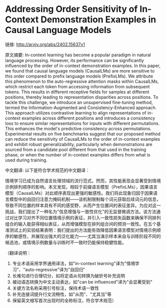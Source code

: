 # Addressing Order Sensitivity of In-Context Demonstration Examples in Causal Language Models

链接: http://arxiv.org/abs/2402.15637v1

原文摘要:
In-context learning has become a popular paradigm in natural language
processing. However, its performance can be significantly influenced by the
order of in-context demonstration examples. In this paper, we found that causal
language models (CausalLMs) are more sensitive to this order compared to prefix
language models (PrefixLMs). We attribute this phenomenon to the
auto-regressive attention masks within CausalLMs, which restrict each token
from accessing information from subsequent tokens. This results in different
receptive fields for samples at different positions, thereby leading to
representation disparities across positions. To tackle this challenge, we
introduce an unsupervised fine-tuning method, termed the Information-Augmented
and Consistency-Enhanced approach. This approach utilizes contrastive learning
to align representations of in-context examples across different positions and
introduces a consistency loss to ensure similar representations for inputs with
different permutations. This enhances the model's predictive consistency across
permutations. Experimental results on five benchmarks suggest that our proposed
method can reduce the sensitivity of CausalLMs to the order of in-context
examples and exhibit robust generalizability, particularly when demonstrations
are sourced from a candidate pool different from that used in the training
phase, or when the number of in-context examples differs from what is used
during training.

中文翻译:
以下是符合学术规范的中文翻译：

情境学习已成为自然语言处理领域的流行范式。然而，其性能表现会显著受到情境示例排列顺序的影响。本文发现，相较于前缀语言模型（PrefixLMs），因果语言模型（CausalLMs）对此顺序表现出更强的敏感性。我们将此现象归因于因果语言模型中的自回归注意力掩码机制——该机制限制每个词元获取后续词元的信息，导致不同位置的样本具有不同的感受野，从而产生位置间的表征差异。为应对这一挑战，我们提出了一种名为"信息增强与一致性优化"的无监督微调方法。该方法通过对比学习对齐不同位置情境示例的表征，并引入一致性损失函数来确保不同排列组合的输入能获得相似表征，从而增强模型在排列组合间的预测一致性。在五个基准测试上的实验结果表明：我们提出的方法能有效降低因果语言模型对情境示例顺序的敏感性，并展现出强大的泛化能力——尤其当演示样本来自与训练阶段不同的候选池，或情境示例数量与训练时不一致时仍能保持稳健性能。

（翻译说明：
1. 专业术语采用学界通用译法，如"in-context learning"译为"情境学习"、"auto-regressive"译为"自回归"
2. 长难句进行合理切分，如将定语从句转换为破折号补充说明
3. 被动语态转换为中文主动表达，如"can be influenced"译为"会显著受到"
4. 关键方法名称采用引号标注，保持术语一致性
5. 补充连接词提升行文流畅性，如"从而"、"尤其当"等
6. 保留英文缩写首次出现时的全称标注，符合学术规范）
